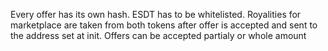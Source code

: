Every offer has its own hash.
ESDT has to be whitelisted.
Royalities for marketplace are taken from both tokens after offer is accepted and sent to the address set at init.
Offers can be accepted partialy or whole amount
